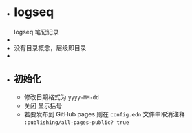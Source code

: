 - # logseq
  logseq 笔记记录
-
- 没有目录概念，层级即目录
-
- ## 初始化
	- 修改日期格式为 `yyyy-MM-dd`
	- 关闭 显示括号
	- 若要发布到 GitHub pages 则在 `config.edn` 文件中取消注释 `:publishing/all-pages-public? true`